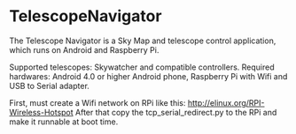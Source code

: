 # TelescopeNavigator

The Telescope Navigator is a Sky Map and telescope control application, which runs on Android and Raspberry Pi.

Supported telescopes: Skywatcher and compatible controllers.
Required hardwares: Android 4.0 or higher Android phone, Raspberry Pi with Wifi and USB to Serial adapter.

First, must create a Wifi network on RPi like this: http://elinux.org/RPI-Wireless-Hotspot
After that copy the tcp_serial_redirect.py to the RPi and make it runnable at boot time.

